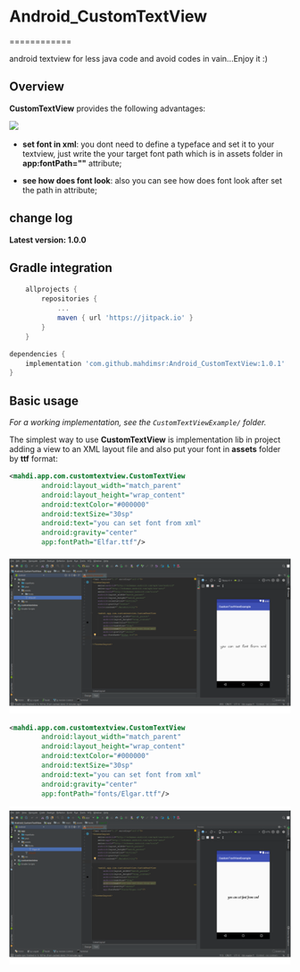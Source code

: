 # Android_CustomTextView
============

android textview for less java code and avoid codes in vain...Enjoy it :)



Overview
--------
**CustomTextView** provides the following advantages:

[![](https://jitpack.io/v/mahdimsr/Android_CustomTextView.svg)](https://jitpack.io/#mahdimsr/Android_CustomTextView)



* **set font in xml**: you dont need to define a typeface and set it to your textview, just write the your target font path which is in assets folder in **app:fontPath=""** attribute;

* **see how does font look**: also you can see how does font look after set the path in attribute;


change log
---------

**Latest version: 1.0.0**

Gradle integration
------------------

```groovy
	allprojects {
		repositories {
			...
			maven { url 'https://jitpack.io' }
		}
	}
```
	
	
```groovy
dependencies {
    implementation 'com.github.mahdimsr:Android_CustomTextView:1.0.1'
}
```

Basic usage
-----------

*For a working implementation, see the `CustomTextViewExample/` folder.*

The simplest way to use **CustomTextView** is implementation lib in project
adding a view to an XML layout file and also put your font in **assets** folder by **ttf** format:

```xml
<mahdi.app.com.customtextview.CustomTextView
		android:layout_width="match_parent"
		android:layout_height="wrap_content"
		android:textColor="#000000"
		android:textSize="30sp"
		android:text="you can set font from xml"
		android:gravity="center"
		app:fontPath="Elfar.ttf"/>
```
![from assets directly](https://github.com/mahdimsr/Android_CustomTextView/blob/master/assets_directly.png)


```xml
<mahdi.app.com.customtextview.CustomTextView
		android:layout_width="match_parent"
		android:layout_height="wrap_content"
		android:textColor="#000000"
		android:textSize="30sp"
		android:text="you can set font from xml"
		android:gravity="center"
		app:fontPath="fonts/Elgar.ttf"/>
```

![from folder in assets](https://github.com/mahdimsr/Android_CustomTextView/blob/master/folder_in_assets.png)




